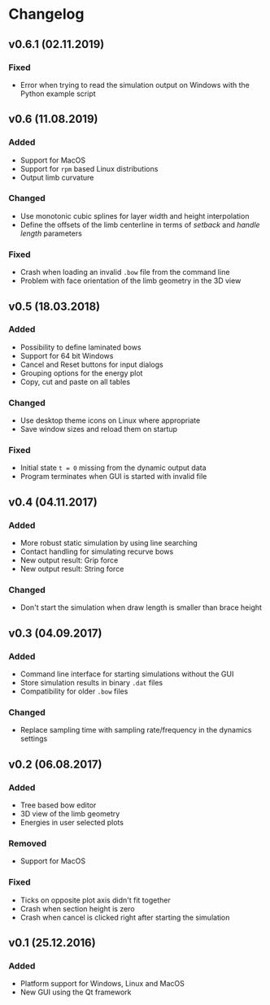 # Changelog

## v0.6.1 (02.11.2019)

### Fixed
* Error when trying to read the simulation output on Windows with the Python example script

## v0.6 (11.08.2019)

### Added
* Support for MacOS
* Support for `rpm` based Linux distributions
* Output limb curvature

### Changed
* Use monotonic cubic splines for layer width and height interpolation
* Define the offsets of the limb centerline in terms of *setback* and *handle length* parameters

### Fixed
* Crash when loading an invalid `.bow` file from the command line
* Problem with face orientation of the limb geometry in the 3D view

## v0.5 (18.03.2018)

### Added
* Possibility to define laminated bows
* Support for 64 bit Windows
* Cancel and Reset buttons for input dialogs
* Grouping options for the energy plot
* Copy, cut and paste on all tables

### Changed
* Use desktop theme icons on Linux where appropriate
* Save window sizes and reload them on startup

### Fixed
* Initial state `t = 0` missing from the dynamic output data
* Program terminates when GUI is started with invalid file

## v0.4 (04.11.2017)

### Added
* More robust static simulation by using line searching
* Contact handling for simulating recurve bows
* New output result: Grip force
* New output result: String force

### Changed
* Don't start the simulation when draw length is smaller than brace height

## v0.3 (04.09.2017)

### Added
* Command line interface for starting simulations without the GUI
* Store simulation results in binary `.dat` files
* Compatibility for older `.bow` files

### Changed
* Replace sampling time with sampling rate/frequency in the dynamics settings

## v0.2 (06.08.2017)

### Added
* Tree based bow editor
* 3D view of the limb geometry
* Energies in user selected plots

### Removed
* Support for MacOS

### Fixed
* Ticks on opposite plot axis didn't fit together
* Crash when section height is zero
* Crash when cancel is clicked right after starting the simulation

## v0.1 (25.12.2016)

### Added
* Platform support for Windows, Linux and MacOS
* New GUI using the Qt framework
